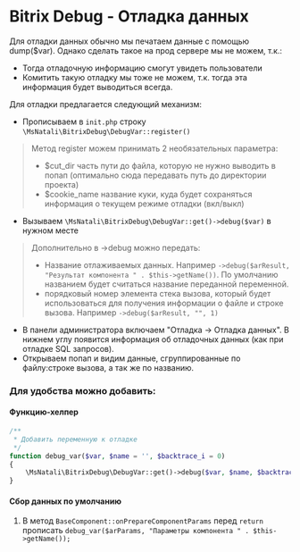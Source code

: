 # Bitrix Debug - Отладка данных

Для отладки данных обычно мы печатаем данные с помощью dump($var). Однако сделать такое на прод сервере мы не можем, т.к.:

- Тогда отладочную информацию смогут увидеть пользователи
- Комитить такую отладку мы тоже не можем, т.к. тогда эта информация будет выводиться всегда.


Для отладки предлагается следующий механизм:

- Прописываем в `init.php` строку `\MsNatali\BitrixDebug\DebugVar::register()`
> Метод register можем принимать 2 необязательных параметра: 
> - $cut_dir часть пути до файла, которую не нужно выводить в попап (оптимально сюда передавать путь до директории проекта)
> - $cookie_name название куки, куда будет сохраняться информация о текущем режиме отладки (вкл/выкл)

- Вызываем `\MsNatali\BitrixDebug\DebugVar::get()->debug($var)` в нужном месте
> Дополнительно в ->debug можно передать:
> - Название отлаживаемых данных. Например `->debug($arResult, "Результат компонента " . $this->getName())`. По умолчанию названием будет считаться название переданной переменной.
> - порядковый номер элемента стека вызова, который будет использоваться для получения информации о файле и строке вызова. Например `->debug($arResult, "", 1)`
- В панели администратора включаем "Отладка -> Отладка данных". В нижнем углу появится информация об отладочных данных (как при отладке SQL запросов).
- Открываем попап и видим данные, сгруппированные по файлу:строке вызова, а так же по названию.

### Для удобства можно добавить:

#### Функцию-хелпер
```php 
/**
 * Добавить переменную к отладке
 */
function debug_var($var, $name = '', $backtrace_i = 0)
{
    \MsNatali\BitrixDebug\DebugVar::get()->debug($var, $name, $backtrace_i + 1);
}
```

#### Сбор данных по умолчанию

1. В метод `BaseComponent::onPrepareComponentParams` перед `return` прописать `debug_var($arParams, "Параметры компонента " . $this->getName());`  